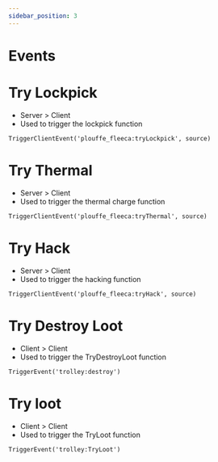 ```yaml
---
sidebar_position: 3
---
```


# Events

# Try Lockpick
- Server > Client
- Used to trigger the lockpick function
```
TriggerClientEvent('plouffe_fleeca:tryLockpick', source)
```

# Try Thermal
- Server > Client
- Used to trigger the thermal charge function
```
TriggerClientEvent('plouffe_fleeca:tryThermal', source)
```

# Try Hack
- Server > Client
- Used to trigger the hacking function
```
TriggerClientEvent('plouffe_fleeca:tryHack', source)
```

# Try Destroy Loot
- Client > Client
- Used to trigger the TryDestroyLoot function
```
TriggerEvent('trolley:destroy')
```

# Try loot 
- Client > Client
- Used to trigger the TryLoot function
```
TriggerEvent('trolley:TryLoot')
```